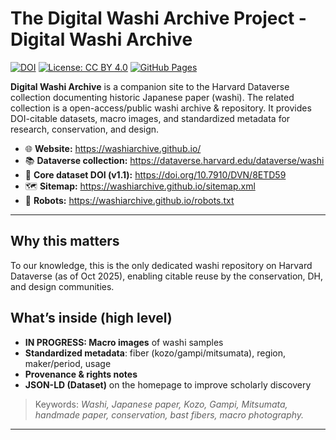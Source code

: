 # The Digital Washi Archive Project - Digital Washi Archive

[![DOI](https://img.shields.io/badge/DOI-10.7910%2FDVN%2F8ETD59-1a73e8)](https://doi.org/10.7910/DVN/8ETD59)
[![License: CC BY 4.0](https://img.shields.io/badge/License-CC%20BY%204.0-4caf50.svg)](https://creativecommons.org/licenses/by/4.0/)
[![GitHub Pages](https://img.shields.io/badge/Hosted-GitHub%20Pages-000000.svg)](https://washiarchive.github.io/)

**Digital Washi Archive** is a companion site to the Harvard Dataverse collection documenting historic Japanese paper (washi). The related collection is a open-access/public washi archive & repository. It provides DOI-citable datasets, macro images, and standardized metadata for research, conservation, and design.

- 🌐 **Website:** https://washiarchive.github.io/
- 📚 **Dataverse collection:** https://dataverse.harvard.edu/dataverse/washi
- 🧭 **Core dataset DOI (v1.1):** https://doi.org/10.7910/DVN/8ETD59
- 🗺️ **Sitemap:** https://washiarchive.github.io/sitemap.xml  
- 🤖 **Robots:** https://washiarchive.github.io/robots.txt

---

## Why this matters

To our knowledge, this is the only dedicated washi repository on Harvard Dataverse (as of Oct 2025), enabling citable reuse by the conservation, DH, and design communities.

## What’s inside (high level)

- **IN PROGRESS: Macro images** of washi samples
- **Standardized metadata**: fiber (kozo/gampi/mitsumata), region, maker/period, usage
- **Provenance & rights notes**
- **JSON-LD (Dataset)** on the homepage to improve scholarly discovery

> Keywords: *Washi, Japanese paper, Kozo, Gampi, Mitsumata, handmade paper, conservation, bast fibers, macro photography.*

---

